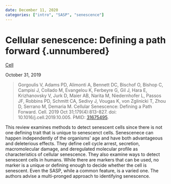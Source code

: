 ```yaml
---
date: December 11, 2020
categories: ["intro", "SASP", "senescence"] 
---
```


# Cellular senescence: Defining a path forward {.unnumbered}

[Cell](https://doi.org/10.1016/j.cell.2019.10.005)

October 31, 2019

> Gorgoulis V, Adams PD, Alimonti A, Bennett DC, Bischof O, Bishop C, Campisi J,
> Collado M, Evangelou K, Ferbeyre G, Gil J, Hara E, Krizhanovsky V, Jurk D,
> Maier AB, Narita M, Niedernhofer L, Passos JF, Robbins PD, Schmitt CA, Sedivy
> J, Vougas K, von Zglinicki T, Zhou D, Serrano M, Demaria M. Cellular
> Senescence: Defining a Path Forward. Cell. 2019 Oct 31;179(4):813-827. doi:
> 10.1016/j.cell.2019.10.005. PMID: [31675495](https://pubmed.ncbi.nlm.nih.gov/31675495).

This review examines methods to detect senescent cells since there is not one
defining trait that is unique to senescenct cells. Senescenece can happen
independently of the organisms' age and have both advantageous and deleterious
effects. They define cell cycle arrest, secretion, macromolecular damage, and
deregulated molecular profile as characteristics of cellular senescence. They
also examine ways to detect senescent cells in humans. While there are markers
that can be used, no marker is a unique or defining enough to decide whether the
cell is senescent. Even the SASP, while a common feature, is a varied one. The
authors advise a multi-pronged approach to identifying senescence.
